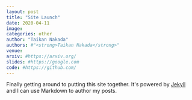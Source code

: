 ```yaml
---
layout: post
title: "Site Launch"
date: 2020-04-11
image:
categories: other
author: "Taikan Nakada"
authors: #"<strong>Taikan Nakada</strong>"
venue:
arxiv: #https://arxiv.org/
slides: #https://google.com
code: #https://github.com/
---
```


Finally getting around to putting this site together. It's powered by [Jekyll](http://jekyllrb.com) and I can use Markdown to author my posts.
